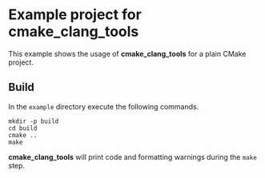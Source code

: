 # Example project for cmake_clang_tools

This example shows the usage of **cmake_clang_tools** for a plain CMake project.

## Build

In the `example` directory execute the following commands.
```
mkdir -p build
cd build
cmake ..
make
```

**cmake_clang_tools** will print code and formatting warnings during the `make` step.
